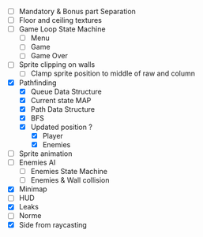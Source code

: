 - [ ] Mandatory & Bonus part Separation
- [ ] Floor and ceiling textures
- [ ] Game Loop State Machine 
  - [ ] Menu
  - [ ] Game
  - [ ] Game Over
- [ ] Sprite clipping on walls
  - [ ] Clamp sprite position to middle of raw and column
- [X] Pathfinding
  - [X] Queue Data Structure
  - [X] Current state MAP 
  - [X] Path Data Structure
  - [X] BFS
  - [X] Updated position ?
    - [X] Player
    - [X] Enemies
- [ ] Sprite animation
- [ ] Enemies AI
  - [ ] Enemies State Machine
  - [ ] Enemies & Wall collision
- [X] Minimap
- [ ] HUD
- [X] Leaks
- [ ] Norme
- [X] Side from raycasting
